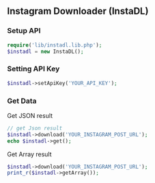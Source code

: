 ## Instagram Downloader (InstaDL)

### Setup API
```php
require('lib/instadl.lib.php');
$instadl = new InstaDL();
```

### Setting API Key
```php
$instadl->setApiKey('YOUR_API_KEY');
```

### Get Data
Get JSON result
```php
// get Json result
$instadl->download('YOUR_INSTAGRAM_POST_URL');
echo $instadl->get();
```

Get Array result
```php
$instadl->download('YOUR_INSTAGRAM_POST_URL');
print_r($instadl->getArray());
```